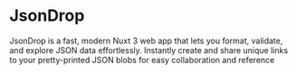 # JsonDrop
JsonDrop is a fast, modern Nuxt 3 web app that lets you format, validate, and explore JSON data effortlessly. Instantly create and share unique links to your pretty-printed JSON blobs for easy collaboration and reference
